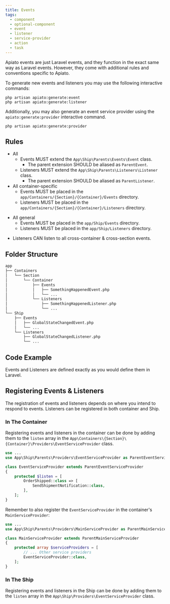 ```yaml
---
title: Events
tags:
  - component
  - optional-component
  - event
  - listener
  - service-provider
  - action
  - task
---
```


Apiato events are just Laravel events, and they function in the exact same way as Laravel events.
However, they come with additional rules and conventions specific to Apiato.

To generate new events and listeners you may use the following interactive commands:

```
php artisan apiato:generate:event
php artisan apiato:generate:listener
```

Additionally, you may also generate an event service provider using the `apiato:generate:provider` interactive command.

```
php artisan apiato:generate:provider
```

## Rules

- All 
  - Events MUST extend the `App\Ship\Parents\Events\Event` class.
    - The parent extension SHOULD be aliased as `ParentEvent`.
  - Listeners MUST extend the `App\Ship\Parents\Listeners\Listener` class.
    - The parent extension SHOULD be aliased as `ParentListener`.
- All container-specific
  - Events MUST be placed in the `app/Containers/{Section}/{Container}/Events` directory.
  - Listeners MUST be placed in the `app/Containers/{Section}/{Container}/Listeners` directory.

[//]: # (  - Events & Listeners MUST be registered in their respective container's `App\Containers\{Section}\{Container}\Providers\EventServiceProvider` class.)
- All general
  - Events MUST be placed in the `app/Ship/Events` directory.
  - Listeners MUST be placed in the `app/Ship/Listeners` directory.

[//]: # (  - Events & Listeners MUST be registered in the `App\Ship\Providers\EventServiceProvider` class.)
- Listeners CAN listen to all cross-container & cross-section events.

## Folder Structure

```markdown
app
├── Containers
│   └── Section
│       └── Container
│           ├── Events
│           │   ├── SomethingHappenedEvent.php
│           │   └── ...
│           └── Listeners
│               ├── SomethingHappenedListener.php
│               └── ...
└── Ship
    ├── Events
    │   ├── GlobalStateChangedEvent.php
    │   └── ...
    └── Listeners
        ├── GlobalStateChangedListener.php
        └── ...
```

## Code Example

Events and Listeners are defined exactly as you would define them in Laravel.

## Registering Events & Listeners

The registration of events and listeners depends on where you intend to respond to events.
Listeners can be registered in both container and Ship.

### In The Container

Registering events and listeners in the container can be done
by adding them to the `listen` array in the `App\Containers\{Section}\{Container}\Providers\EventServiceProvider` class.

```php
use ...
use App\Ship\Parents\Providers\EventServiceProvider as ParentEventServiceProvider;

class EventServiceProvider extends ParentEventServiceProvider
{
    protected $listen = [
        OrderShipped::class => [
            SendShipmentNotification::class,
        ],
    ];
}
```

Remember to also register the `EventServiceProvider` in the container's `MainServiceProvider`:

```php
use ...
use App\Ship\Parents\Providers\MainServiceProvider as ParentMainServiceProvider;

class MainServiceProvider extends ParentMainServiceProvider
{
    protected array $serviceProviders = [
        // ... Other service providers
        EventServiceProvider::class,
    ];
}
```

### In The Ship

Registering events and listeners in the Ship can be done
by adding them to the `listen` array in the `App\Ship\Providers\EventServiceProvider` class.
